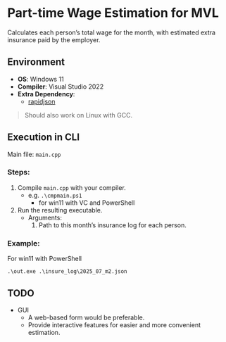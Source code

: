 # Part-time Wage Estimation for MVL

Calculates each person’s total wage for the month, with estimated extra insurance paid by the employer.

## Environment
- **OS**: Windows 11  
- **Compiler**: Visual Studio 2022  
- **Extra Dependency**:  
  - [rapidjson](https://github.com/Tencent/rapidjson.git)  

> Should also work on Linux with GCC.

## Execution in CLI
Main file: `main.cpp`  
### Steps:  
1. Compile `main.cpp` with your compiler.  
    - e.g. ```.\cmpmain.ps1``` 
      - for win11 with VC and PowerShell 
2. Run the resulting executable.  
   - Arguments:  
       1. Path to this month’s insurance log for each person.  

### Example:  
For win11 with PowerShell
```
.\out.exe .\insure_log\2025_07_m2.json
```
## TODO
- GUI
  - A web-based form would be preferable.
  - Provide interactive features for easier and more convenient estimation.
